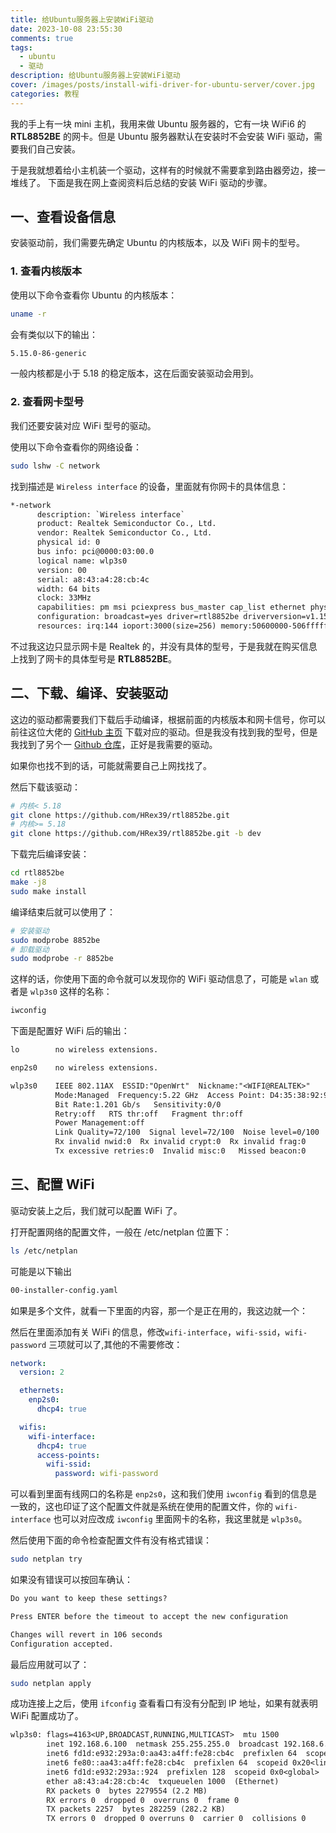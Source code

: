 ```yaml
---
title: 给Ubuntu服务器上安装WiFi驱动
date: 2023-10-08 23:55:30
comments: true
tags:
  - ubuntu
  - 驱动
description: 给Ubuntu服务器上安装WiFi驱动
cover: /images/posts/install-wifi-driver-for-ubuntu-server/cover.jpg
categories: 教程
---
```


我的手上有一块 mini 主机，我用来做 Ubuntu 服务器的，它有一块 WiFi6 的 **RTL8852BE** 的网卡。但是 Ubuntu 服务器默认在安装时不会安装 WiFi 驱动，需要我们自己安装。

于是我就想着给小主机装一个驱动，这样有的时候就不需要拿到路由器旁边，接一堆线了。
下面是我在网上查阅资料后总结的安装 WiFi 驱动的步骤。

## 一、查看设备信息

安装驱动前，我们需要先确定 Ubuntu 的内核版本，以及 WiFi 网卡的型号。

### 1. 查看内核版本

使用以下命令查看你 Ubuntu 的内核版本：

```sh
uname -r
```

会有类似以下的输出：

```txt
5.15.0-86-generic
```

一般内核都是小于 5.18 的稳定版本，这在后面安装驱动会用到。

### 2. 查看网卡型号

我们还要安装对应 WiFi 型号的驱动。

使用以下命令查看你的网络设备：

```sh
sudo lshw -C network
```

找到描述是 `Wireless interface` 的设备，里面就有你网卡的具体信息：

```txt
*-network
      description: `Wireless interface`
      product: Realtek Semiconductor Co., Ltd.
      vendor: Realtek Semiconductor Co., Ltd.
      physical id: 0
      bus info: pci@0000:03:00.0
      logical name: wlp3s0
      version: 00
      serial: a8:43:a4:28:cb:4c
      width: 64 bits
      clock: 33MHz
      capabilities: pm msi pciexpress bus_master cap_list ethernet physical wireless
      configuration: broadcast=yes driver=rtl8852be driverversion=v1.15.6.0.2-0-gac110bf5.2021102 firmware=N/A ip=192.168.6.100 latency=0 link=yes multicast=yes wireless=IEEE 802.11AX
      resources: irq:144 ioport:3000(size=256) memory:50600000-506fffff
```

不过我这边只显示网卡是 Realtek 的，并没有具体的型号，于是我就在购买信息上找到了网卡的具体型号是 **RTL8852BE**。

## 二、下载、编译、安装驱动

这边的驱动都需要我们下载后手动编译，根据前面的内核版本和网卡信号，你可以前往这位大佬的 [GitHub 主页](https://github.com/lwfinger) 下载对应的驱动。但是我没有找到我的型号，但是我找到了另个一 [Github 仓库](https://github.com/HRex39/rtl8852be)，正好是我需要的驱动。

如果你也找不到的话，可能就需要自己上网找找了。

然后下载该驱动：

```sh
# 内核< 5.18
git clone https://github.com/HRex39/rtl8852be.git
# 内核>= 5.18
git clone https://github.com/HRex39/rtl8852be.git -b dev
```

下载完后编译安装：

```sh
cd rtl8852be
make -j8
sudo make install
```

编译结束后就可以使用了：

```sh
# 安装驱动
sudo modprobe 8852be
# 卸载驱动
sudo modprobe -r 8852be
```

这样的话，你使用下面的命令就可以发现你的 WiFi 驱动信息了，可能是 `wlan` 或者是 `wlp3s0` 这样的名称：

```sh
iwconfig
```

下面是配置好 WiFi 后的输出：

```txt
lo        no wireless extensions.

enp2s0    no wireless extensions.

wlp3s0    IEEE 802.11AX  ESSID:"OpenWrt"  Nickname:"<WIFI@REALTEK>"
          Mode:Managed  Frequency:5.22 GHz  Access Point: D4:35:38:92:9A:E6
          Bit Rate:1.201 Gb/s   Sensitivity:0/0
          Retry:off   RTS thr:off   Fragment thr:off
          Power Management:off
          Link Quality=72/100  Signal level=72/100  Noise level=0/100
          Rx invalid nwid:0  Rx invalid crypt:0  Rx invalid frag:0
          Tx excessive retries:0  Invalid misc:0   Missed beacon:0
```

## 三、配置 WiFi

驱动安装上之后，我们就可以配置 WiFi 了。

打开配置网络的配置文件，一般在 /etc/netplan 位置下：

```sh
ls /etc/netplan
```

可能是以下输出

```txt
00-installer-config.yaml
```

如果是多个文件，就看一下里面的内容，那一个是正在用的，我这边就一个：

然后在里面添加有关 WiFi 的信息，修改`wifi-interface`，`wifi-ssid`，`wifi-password` 三项就可以了,其他的不需要修改：

```yaml
network:
  version: 2

  ethernets:
    enp2s0:
      dhcp4: true

  wifis:
    wifi-interface:
      dhcp4: true
      access-points:
        wifi-ssid:
          password: wifi-password
```

可以看到里面有线网口的名称是 `enp2s0`，这和我们使用 `iwconfig` 看到的信息是一致的，这也印证了这个配置文件就是系统在使用的配置文件，你的 `wifi-interface` 也可以对应改成 `iwconfig` 里面网卡的名称，我这里就是 `wlp3s0`。

然后使用下面的命令检查配置文件有没有格式错误：

```sh
sudo netplan try
```

如果没有错误可以按回车确认：

```txt
Do you want to keep these settings?

Press ENTER before the timeout to accept the new configuration

Changes will revert in 106 seconds
Configuration accepted.
```

最后应用就可以了：

```sh
sudo netplan apply
```

成功连接上之后，使用 `ifconfig` 查看看口有没有分配到 IP 地址，如果有就表明 WiFi 配置成功了。

```txt
wlp3s0: flags=4163<UP,BROADCAST,RUNNING,MULTICAST>  mtu 1500
        inet 192.168.6.100  netmask 255.255.255.0  broadcast 192.168.6.255
        inet6 fd1d:e932:293a:0:aa43:a4ff:fe28:cb4c  prefixlen 64  scopeid 0x0<global>
        inet6 fe80::aa43:a4ff:fe28:cb4c  prefixlen 64  scopeid 0x20<link>
        inet6 fd1d:e932:293a::924  prefixlen 128  scopeid 0x0<global>
        ether a8:43:a4:28:cb:4c  txqueuelen 1000  (Ethernet)
        RX packets 0  bytes 2279554 (2.2 MB)
        RX errors 0  dropped 0  overruns 0  frame 0
        TX packets 2257  bytes 282259 (282.2 KB)
        TX errors 0  dropped 0 overruns 0  carrier 0  collisions 0
```
